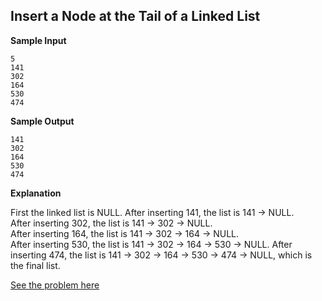 <h2>Insert a Node at the Tail of a Linked List</h2>
<p><strong>Sample Input</strong></p>
<code>5
141
302
164
530
474
</code>
<p><strong>Sample Output</strong></p>
<code>141
302
164
530
474
</code>
<p><strong>Explanation</strong></p>
<p>First the linked list is NULL. After inserting 141, the list is 141 -&gt; NULL. <br>
After inserting 302, the list is 141 -&gt; 302 -&gt; NULL. <br>
After inserting 164, the list is 141 -&gt; 302 -&gt; 164 -&gt; NULL. <br>
After inserting 530, the list is 141 -&gt; 302 -&gt; 164 -&gt; 530 -&gt; NULL.
After inserting 474, the list is 141 -&gt; 302 -&gt; 164 -&gt; 530 -&gt; 474 -&gt; NULL, which is the final list.</p>
<a href="https://www.hackerrank.com/challenges/insert-a-node-at-the-tail-of-a-linked-list/problem">See the problem here</a>

